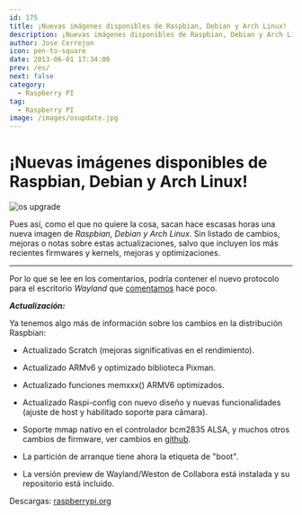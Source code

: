 ```yaml
---
id: 175
title: ¡Nuevas imágenes disponibles de Raspbian, Debian y Arch Linux!
description: ¡Nuevas imágenes disponibles de Raspbian, Debian y Arch Linux!
author: Jose Cerrejon
icon: pen-to-square
date: 2013-06-01 17:34:00
prev: /es/
next: false
category:
  - Raspberry PI
tag:
  - Raspberry PI
image: /images/osupdate.jpg
---
```


# ¡Nuevas imágenes disponibles de Raspbian, Debian y Arch Linux!

![os upgrade](/images/osupdate.jpg)

Pues así, como el que no quiere la cosa, sacan hace escasas horas una nueva imagen de *Raspbian, Debian y Arch Linux*. Sin listado de cambios, mejoras o notas sobre estas actualizaciones, salvo que incluyen los más recientes firmwares y kernels, mejoras y optimizaciones.

- - -
Por lo que se lee en los comentarios, podría contener el nuevo protocolo para el escritorio *Wayland* que [comentamos](/post.php?id=167) hace poco.

***Actualización:***

Ya tenemos algo más de información sobre los cambios en la distribución Raspbian:

* Actualizado Scratch (mejoras significativas en el rendimiento).

* Actualizado ARMv6 y optimizado biblioteca Pixman.

* Actualizado funciones memxxx() ARMV6 optimizados.

* Actualizado Raspi-config con nuevo diseño y nuevas funcionalidades (ajuste de host y habilitado soporte para cámara).

* Soporte mmap nativo en el controlador bcm2835 ALSA, y muchos otros cambios de firmware, ver cambios en [github](http://github.com/raspberrypi/firmware).

* La partición de arranque tiene ahora la etiqueta de "boot".

* La versión preview de Wayland/Weston de Collabora está instalada y su repositorio está incluido.

Descargas: [raspberrypi.org](http://www.raspberrypi.org/downloads)